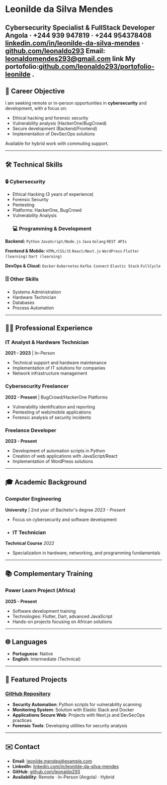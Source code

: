 # Leonilde da Silva Mendes
**Cybersecurity Specialist & FullStack Developer**
Angola · +244 939 947819 · +244 954378408
[linkedin.com/in/leonilde-da-silva-mendes](https://linkedin.com/in/leonilde-da-silva-mendes) · 
[github.com/leonaldo293](https://github.com/leonaldo293)
Email: [leonaldomendes293@gmail.com](mailto:leonaldomendes293@gmail.com)
link My portofolio:[github.com/leonaldo293/portofolio-leonilde](https://leonaldo293.github.io/portfolio-leonilde) .
---

## 🎯 Career Objective
I am seeking remote or in-person opportunities in **cybersecurity** and development, with a focus on:
- Ethical hacking and forensic security
- Vulnerability analysis (HackerOne/BugCrowd)
- Secure development (Backend/Frontend)
- Implementation of DevSecOps solutions

Available for hybrid work with commuting support.

---
## 🛠️ Technical Skills

### 🔒 Cybersecurity
- Ethical Hacking (3 years of experience)
- Forensic Security
- Pentesting
- Platforms: HackerOne, BugCrowd
- Vulnerability Analysis
  ### 💻 Programming & Development
**Backend:** 
`Python` `JavaScript/Node.js` `Java` `Golang` `REST APIs`

**Frontend & Mobile:** 
`HTML/CSS/JS` `React/Next.js` `WordPress` `Flutter (learning)` `Dart (learning)`

**DevOps & Cloud:** 
`Docker` `Kubernetes` `Kafka Connect` `Elastic Stack` `FullCycle`

### 🗄️ Other Skills
- Systems Administration
- Hardware Technician
- Databases
- Process Automation

---

## 👨‍💻 Professional Experience

### IT Analyst & Hardware Technician
**2021 - 2023** | In-Person
- Technical support and hardware maintenance
- Implementation of IT solutions for companies
- Network infrastructure management

### Cybersecurity Freelancer
**2022 - Present** | BugCrowd/HackerOne Platforms
- Vulnerability identification and reporting
- Pentesting of web/mobile applications
- Forensic analysis of security incidents

### Freelance Developer
**2023 - Present**
- Development of automation scripts in Python
- Creation of web applications with JavaScript/React
- Implementation of WordPress solutions

---

## 🎓 Academic Background

### Computer Engineering
**University** | 2nd year of Bachelor's degree
*2023 - Present*
- Focus on cybersecurity and software development
- ### IT Technician
**Technical Course**
*2022*
- Specialization in hardware, networking, and programming fundamentals

---

## 📚 Complementary Training

### Power Learn Project (Africa)
**2025 - Present**
- Software development training
- Technologies: Flutter, Dart, advanced JavaScript
- Hands-on projects focusing on African solutions

---

## 🌐 Languages
- **Portuguese**: Native
- **English**: Intermediate (Technical)

---

## 💼 Featured Projects
### [GitHub Repository](https://github.com/leonaldo293)
- **Security Automation**: Python scripts for vulnerability scanning
- **Monitoring System**: Solution with Elastic Stack and Docker
- **Applications Secure Web**: Projects with Next.js and DevSecOps practices
- **Forensic Tools**: Developing utilities for security analysis

---

## ✉️ Contact
- **Email**: leonilde.mendes@example.com 
- **LinkedIn**: [linkedin.com/in/leonilde-da-silva-mendes](https://linkedin.com/in/leonilde-da-silva-mendes) 
- **GitHub**: [github.com/leonaldo293](https://github.com/leonaldo293) 
- **Availability**: Remote · In-Person (Angola) · Hybrid
